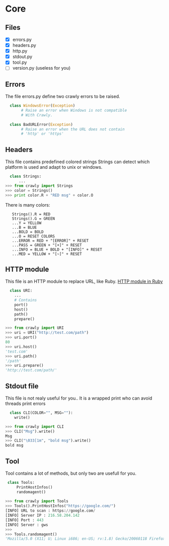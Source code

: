 # Core

Files
----

- [x] errors.py
- [x] headers.py
- [x] http.py
- [x] stdout.py
- [x] tool.py
- [ ] version.py (useless for you)

## Errors

The file errors.py define two crawly errors to be raised.
```python
  class WindowsError(Exception)
       # Raise an error when Windows is not compatible
       # With Crawly.
  
  class BadURLError(Exception)
       # Raise an error when the URL does not contain
       # 'http' or 'https'
```

## Headers

This file contains predefined colored strings
Strings can detect which platform is used and adapt to unix or windows.

```python
  class Strings:
      ...
>>> from crawly import Strings
>>> color = Strings()
>>> print color.R + "RED msg" + color.O
```

There is many colors:
```
   Strings().R = RED
   Strings().G = GREEN
   ...Y = YELLOW
   ...B = BLUE
   ...BOLD = BOLD
   ...O = RESET COLORS
   ...ERROR = RED + "[ERROR]" + RESET
   ...PASS = GREEN + "[+]" + RESET
   ...INFO = BLUE + BOLD + "[INFO]" + RESET
   ...MED = YELLOW + "[~]" + RESET
```
## HTTP module

This file is an HTTP module to replace URL, like Ruby. [HTTP module in Ruby](https://ruby-doc.org/stdlib-2.4.2/libdoc/net/http/rdoc/Net/HTTP.html)

```python
  class URI:
    ...
    # Contains
    port()
    host()
    path()
    prepare()

>>> from crawly import URI
>>> uri = URI("http://test.com/path")
>>> uri.port()
80
>>> uri.host()
'test.com'
>>> uri.path()
'/path'
>>> uri.prepare()
'http://test.com/path/'
```
  
## Stdout file

This file is not realy useful for you.. It is a wrapped print who can avoid threads print errors

```python
  class CLI(COLOR="", MSG=""):
    write()

>>> from crawly import CLI
>>> CLI("Msg").write()
Msg
>>> CLI("\033[1m", "bold msg").write()
bold msg
```

## Tool 
  
 Tool contains a lot of methods, but only two are usefull for you.
 
 ```python
  class Tools:
      PrintHostInfos()
      randomagent()
      
>>> from crawly import Tools
>>> Tools().PrintHostInfos("https://google.com/")
[INFO] URL to scan : https://google.com/
[INFO] Server IP : 216.58.204.142
[INFO] Port : 443
[INFO] Server : gws
>>>
>>> Tools.randomagent()
'Mozilla/5.0 (X11; U; Linux i686; en-US; rv:1.8) Gecko/20060118 Firefox/1.5'
```
  
  
